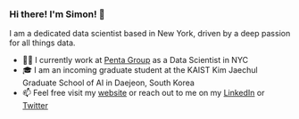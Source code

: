 ### Hi there! I'm Simon! 👋

I am a dedicated data scientist based in New York, driven by a deep passion for all things data.

- 🧑‍💻 I currently work at [Penta Group](https://www.pentagroup.co) as a Data Scientist in NYC
- 🎓 I am an incoming graduate student at the KAIST Kim Jaechul Graduate School of AI in Daejeon, South Korea
- 📫 Feel free visit my [website](www.saytes.io) or reach out to me on my [LinkedIn](https://www.linkedin.com/in/simonaytes/) or [Twitter](https://twitter.com/s_aytes)

